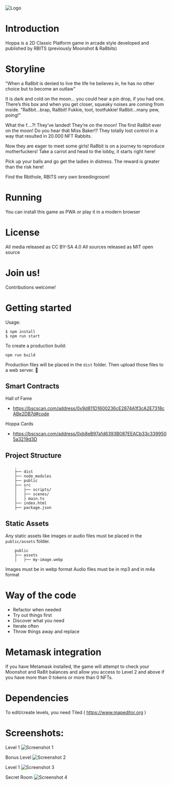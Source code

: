 ![Logo](public/assets/logo.webp)

# Introduction 

Hoppa is a 2D Classic Platform game in arcade style developed and published by RBITS (previously Moonshot & Ra8bits)

# Storyline

"When a Ra8bit is denied to live the life he believes in, he has no other choice but to become an outlaw”

It is dark and cold on the moon… you could hear a pin drop, if you had one. 
There’s this box and when you get closer, squeaky noises are coming from inside. 
"Ra8bit…brap, Ra8bit! Fukkie, toot, tootfukkie! Ra8bit…many pew, poing!"

What the f….?! They’ve landed! They’re on the moon! 
The first Ra8bit ever on the moon! Do you hear thát Miss Baker!?
They totally lost control in a way that resulted in 20.000 NFT Rabbits.

Now they are eager to meet some girls!
Ra8bit is on a journey to reproduce motherfuckers!
Take a carrot and head to the lobby, it starts right here!

Pick up your balls and go get the ladies in distress.
The reward is greater than the risk here!

Find the Rbithole, RBITS very own breedingroom!

# Running

You can install this game as PWA or play it in a modern browser

# License

All media released as CC BY-SA 4.0
All sources released as MIT open source 

# Join us!

Contributions welcome!


# Getting started

Usage:

```
$ npm install
$ npm run start
```

To create a production build:

```
npm run build
```

Production files will be placed in the `dist` folder. Then upload those files to a web server. 🎉

## Smart Contracts

Hall of Fame
- https://bscscan.com/address/0x9d811D1600236cE2874A1f3cA2E7318cABe2DB7d#code

Hoppa Cards
- https://bscscan.com/address/0xb8eB97a1d6393B087EEACb33c3399505a3219d3D


## Project Structure

```
    .
    ├── dist
    ├── node_modules
    ├── public
    ├── src
    │   ├── scripts/
    │   ├── scenes/
    │   ├ main.ts
	├── index.html
    ├── package.json
```

## Static Assets

Any static assets like images or audio files must be placed in the `public/assets` folder.

```
    public
    ├── assets
    │   ├── my-image.webp
```

Images must be in webp format
Audio files must be in mp3 and in m4a format

# Way of the code

- Refactor when needed
- Try out things first
- Discover what you need
- Iterate often
- Throw things away and replace

# Metamask integration

If you have Metamask installed, the game will attempt to check your Moonshot and Ra8it balances and allow you access to Level 2 and above if you have more than 0 tokens or more than 0 NFTs.


# Dependencies

To edit/create levels, you need Tiled ( https://www.mapeditor.org ) 


# Screenshots:

Level 1
![Screenshot 1](public/assets/screenshot.webp)

Bonus Level
![Screenshot 2](public/assets/screenshot2.webp)

Level 1
![Screenshot 3](public/assets/screenshot3.webp)

Secret Room
![Screenshot 4](public/assets/screenshot4.webp)

